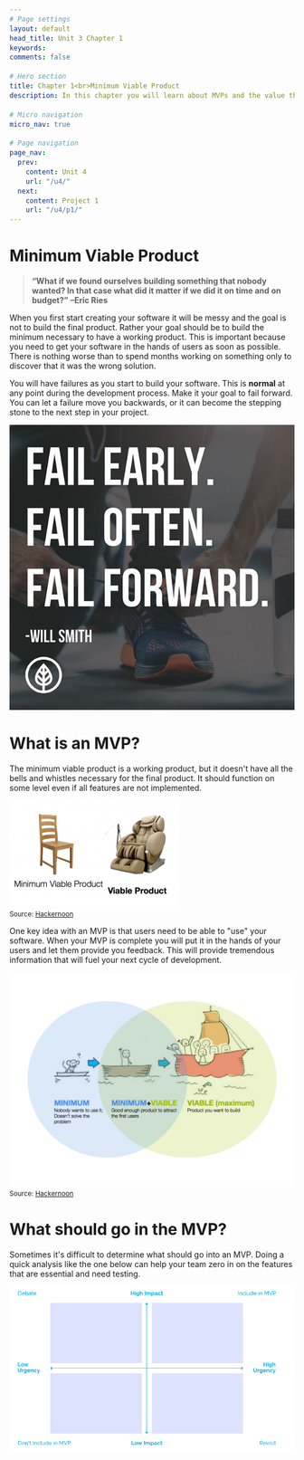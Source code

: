 ```yaml
---
# Page settings
layout: default
head_title: Unit 3 Chapter 1
keywords:
comments: false

# Hero section
title: Chapter 1<br>Minimum Viable Product
description: In this chapter you will learn about MVPs and the value they provide to developers.

# Micro navigation
micro_nav: true

# Page navigation
page_nav:
  prev:
    content: Unit 4
    url: "/u4/"
  next:
    content: Project 1
    url: "/u4/p1/"
---
```


# Minimum Viable Product

> **“What if we found ourselves building something that nobody wanted? In that case what did it matter if we did it on time and on budget?”** **–Eric Ries**

When you first start creating your software it will be messy and the goal is not to build the final product. Rather your goal should be to build the minimum necessary to have a working product. This is important because you need to get your software in the hands of users as soon as possible. There is nothing worse than to spend months working on something only to discover that it was the wrong solution.

You will have failures as you start to build your software. This is **normal** at any point during the development process. Make it your goal to fail forward. You can let a failure move you backwards, or it can become the stepping stone to the next step in your project.

![Fail Forward Will Smith Quote](failforward.jpg)

# What is an MVP?

The minimum viable product is a working product, but it doesn't have all the bells and whistles necessary for the final product. It should function on some level even if all features are not implemented.

![MVP vs Viable Product](viable.png)
<br>
<small>Source: [Hackernoon](https://hackernoon.com/the-ultimate-guide-to-minimum-viable-product-59218ce738f8)</small>

One key idea with an MVP is that users need to be able to "use" your software. When your MVP is complete you will put it in the hands of your users and let them provide you feedback. This will provide tremendous information that will fuel your next cycle of development.

![Venn Diagram of MVP](venn.png)
<small>Source: [Hackernoon](https://hackernoon.com/the-ultimate-guide-to-minimum-viable-product-59218ce738f8)</small>

# What should go in the MVP?

Sometimes it's difficult to determine what should go into an MVP. Doing a quick analysis like the one below can help your team zero in on the features that are essential and need testing.

![Organizing MVP](mvporg.png)
